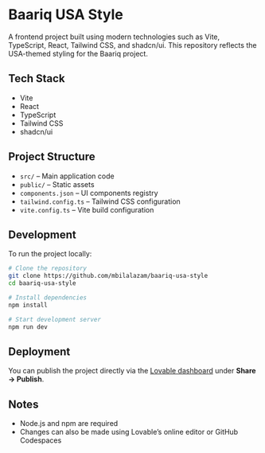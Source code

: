 # Baariq USA Style

A frontend project built using modern technologies such as Vite, TypeScript, React, Tailwind CSS, and shadcn/ui. This repository reflects the USA-themed styling for the Baariq project.

## Tech Stack

- Vite
- React
- TypeScript
- Tailwind CSS
- shadcn/ui

## Project Structure

- `src/` – Main application code
- `public/` – Static assets
- `components.json` – UI components registry
- `tailwind.config.ts` – Tailwind CSS configuration
- `vite.config.ts` – Vite build configuration

## Development

To run the project locally:

```bash
# Clone the repository
git clone https://github.com/mbilalazam/baariq-usa-style
cd baariq-usa-style

# Install dependencies
npm install

# Start development server
npm run dev
```

## Deployment

You can publish the project directly via the [Lovable dashboard](https://lovable.dev/projects/350372a4-c290-4142-9b18-51e543d7a7c1) under **Share → Publish**.

## Notes

- Node.js and npm are required
- Changes can also be made using Lovable’s online editor or GitHub Codespaces
